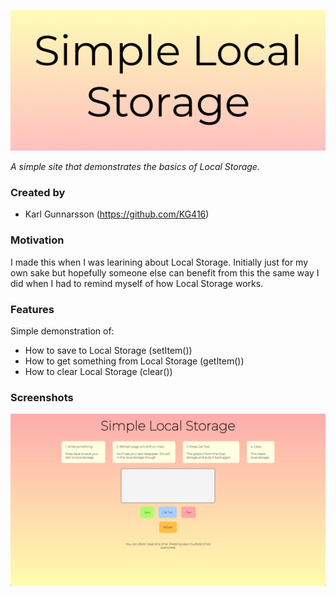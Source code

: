 ![Simple Local Storage logo](img/simple-lc-logo-560.jpg)

*A simple site that demonstrates the basics of Local Storage.*

### Created by

- Karl Gunnarsson (<https://github.com/KG416>)

### Motivation

I made this when I was learining about Local Storage. Initially just for my own sake but hopefully someone
else can benefit from this the same way I did when I had to remind myself of how Local Storage works.

### Features

Simple demonstration of:

- How to save to Local Storage (setItem())
- How to get something from Local Storage (getItem())
- How to clear Local Storage (clear())

### Screenshots

![Screenshot of Simple Local Storage](img/simple-lc-screen1.png)
